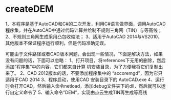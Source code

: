 # createDEM

1、本程序是基于AutoCAD和C#的二次开发，利用C#语言做界面，调用AutoCAD程序集，并在AutoCAD中通过代码计算并绘制不规则三角网（TIN）与等高线；
2、不规则三角网生成采用凸包收缩法；
3、适用于AutoCAD 2014与VS2010，其他版本不保证程序运行顺利，但是代码准确无误。

可能由于文件路径或者CAD版本问题，会出现一些情况，下面是解决方法，如果没有问题的话，下面可以忽略：
1、打开项目，将references下无用的删除，然后添加“程序集”中的内容，它们都来自计算
机安装目录，为了方便我将它们复制出来了。
2、CAD 2012版本的话，不要添加程序集中的 “accoremgd”，因为它只适用于CAD 2014
3、程序启动，使用CAD 安装目录下的 AutoCAD.exe
4、运行时会打开CAD，然后输入命令netload，添加debug文件夹下的dll，然后就可以运行自定义命令了
5、输入命令”DEM”，实现由点云生成TIN再生成等高线
